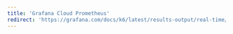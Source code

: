 ```yaml
---
title: 'Grafana Cloud Prometheus'
redirect: 'https://grafana.com/docs/k6/latest/results-output/real-time/cloud/'
---
```

